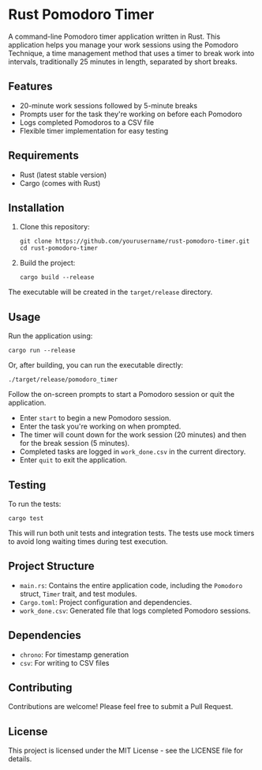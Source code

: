 # Rust Pomodoro Timer

A command-line Pomodoro timer application written in Rust. This application helps you manage your work sessions using the Pomodoro Technique, a time management method that uses a timer to break work into intervals, traditionally 25 minutes in length, separated by short breaks.

## Features

- 20-minute work sessions followed by 5-minute breaks
- Prompts user for the task they're working on before each Pomodoro
- Logs completed Pomodoros to a CSV file
- Flexible timer implementation for easy testing

## Requirements

- Rust (latest stable version)
- Cargo (comes with Rust)

## Installation

1. Clone this repository:
   ```
   git clone https://github.com/yourusername/rust-pomodoro-timer.git
   cd rust-pomodoro-timer
   ```

2. Build the project:
   ```
   cargo build --release
   ```

The executable will be created in the `target/release` directory.

## Usage

Run the application using:

```
cargo run --release
```

Or, after building, you can run the executable directly:

```
./target/release/pomodoro_timer
```

Follow the on-screen prompts to start a Pomodoro session or quit the application.

- Enter `start` to begin a new Pomodoro session.
- Enter the task you're working on when prompted.
- The timer will count down for the work session (20 minutes) and then for the break session (5 minutes).
- Completed tasks are logged in `work_done.csv` in the current directory.
- Enter `quit` to exit the application.

## Testing

To run the tests:

```
cargo test
```

This will run both unit tests and integration tests. The tests use mock timers to avoid long waiting times during test execution.

## Project Structure

- `main.rs`: Contains the entire application code, including the `Pomodoro` struct, `Timer` trait, and test modules.
- `Cargo.toml`: Project configuration and dependencies.
- `work_done.csv`: Generated file that logs completed Pomodoro sessions.

## Dependencies

- `chrono`: For timestamp generation
- `csv`: For writing to CSV files

## Contributing

Contributions are welcome! Please feel free to submit a Pull Request.

## License

This project is licensed under the MIT License - see the LICENSE file for details.
